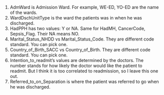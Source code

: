 1. AdmWard is Admission Ward. For example, WE-ED, YO-ED are the name of the wards.
2. WardDschUnitType is the ward the patients was in when he was discharged.
3. HadPPH has two values: Y or NA. Same for HadMH, CancerCode, Sepsis_Flag. Their NA means NO.
4. Marital_Status_NHDD vs Marital_Status_Code. They are different code standard. You can pick one.
5. Country_of_Birth_SACC vs Country_of_Birth. They are different code standard. You can pick one.
5. Intention_to_readmit’s values are determined by the doctors. The number stands for how likely the doctor would like the patient to readmit. But I think it is too correlated to readmission, so I leave this one out.
6. Referred_to_on_Separation is where the patient was referred to go when he was discharged.